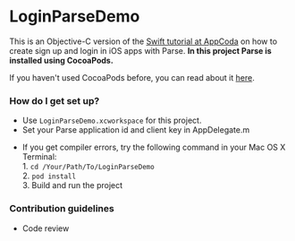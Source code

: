 # LoginParseDemo
This is an Objective-C version of the [Swift tutorial at AppCoda](http://www.appcoda.com/login-signup-parse-swift/) on how to create sign up and login in iOS apps with Parse. **In this project Parse is installed using CocoaPods.**

If you haven't used CocoaPods before, you can read about it [here](https://cocoapods.org).

### How do I get set up? ###

* Use `LoginParseDemo.xcworkspace` for this project.
* Set your Parse application id and client key in AppDelegate.m

- If you get compiler errors, try the following command in your Mac OS X Terminal:     
			1. `cd /Your/Path/To/LoginParseDemo`     
			2. `pod install`     
			3. Build and run the project     

### Contribution guidelines ###

* Code review
